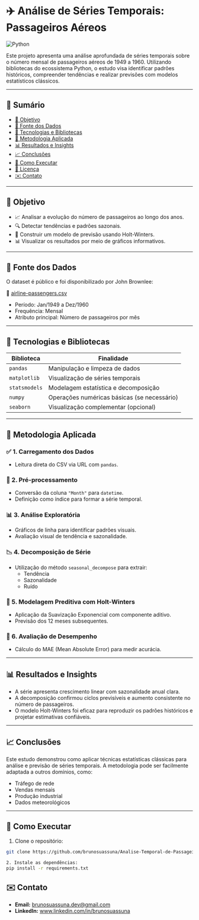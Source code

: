 # ✈️ Análise de Séries Temporais: Passageiros Aéreos

![Python](https://img.shields.io/badge/Python-3.x-blue?style=flat-square&logo=python)

Este projeto apresenta uma análise aprofundada de séries temporais sobre o número mensal de passageiros aéreos de 1949 a 1960. Utilizando bibliotecas do ecossistema Python, o estudo visa identificar padrões históricos, compreender tendências e realizar previsões com modelos estatísticos clássicos.

---

## 📌 Sumário

- [🎯 Objetivo](#-objetivo)
- [📁 Fonte dos Dados](#-fonte-dos-dados)
- [🧰 Tecnologias e Bibliotecas](#-tecnologias-e-bibliotecas)
- [🧠 Metodologia Aplicada](#-metodologia-aplicada)
- [📊 Resultados e Insights](#-resultados-e-insights)
- [📈 Conclusões](#-conclusões)
- [🚀 Como Executar](#-como-executar)
- [📜 Licença](#-licença)
- [✉️ Contato](#-contato)

---

## 🎯 Objetivo

- 📈 Analisar a evolução do número de passageiros ao longo dos anos.
- 🔍 Detectar tendências e padrões sazonais.
- 🤖 Construir um modelo de previsão usando Holt-Winters.
- 📊 Visualizar os resultados por meio de gráficos informativos.

---

## 📁 Fonte dos Dados

O dataset é público e foi disponibilizado por John Brownlee:

📄 [airline-passengers.csv](https://raw.githubusercontent.com/jbrownlee/Datasets/master/airline-passengers.csv)

- Período: Jan/1949 a Dez/1960  
- Frequência: Mensal  
- Atributo principal: Número de passageiros por mês

---

## 🧰 Tecnologias e Bibliotecas

| Biblioteca      | Finalidade                                |
|-----------------|--------------------------------------------|
| `pandas`        | Manipulação e limpeza de dados             |
| `matplotlib`    | Visualização de séries temporais           |
| `statsmodels`   | Modelagem estatística e decomposição       |
| `numpy`         | Operações numéricas básicas (se necessário) |
| `seaborn`       | Visualização complementar (opcional)       |

---

## 🧠 Metodologia Aplicada

### ✅ 1. Carregamento dos Dados
- Leitura direta do CSV via URL com `pandas`.

### 🔧 2. Pré-processamento
- Conversão da coluna `"Month"` para `datetime`.
- Definição como índice para formar a série temporal.

### 📊 3. Análise Exploratória
- Gráficos de linha para identificar padrões visuais.
- Avaliação visual de tendência e sazonalidade.

### 📉 4. Decomposição de Série
- Utilização do método `seasonal_decompose` para extrair:
  - Tendência
  - Sazonalidade
  - Ruído

### 🔮 5. Modelagem Preditiva com Holt-Winters
- Aplicação da Suavização Exponencial com componente aditivo.
- Previsão dos 12 meses subsequentes.

### 📏 6. Avaliação de Desempenho
- Cálculo do MAE (Mean Absolute Error) para medir acurácia.

---

## 📊 Resultados e Insights

- A série apresenta crescimento linear com sazonalidade anual clara.
- A decomposição confirmou ciclos previsíveis e aumento consistente no número de passageiros.
- O modelo Holt-Winters foi eficaz para reproduzir os padrões históricos e projetar estimativas confiáveis.

---

## 📈 Conclusões

Este estudo demonstrou como aplicar técnicas estatísticas clássicas para análise e previsão de séries temporais. A metodologia pode ser facilmente adaptada a outros domínios, como:

- Tráfego de rede
- Vendas mensais
- Produção industrial
- Dados meteorológicos

---

## 🚀 Como Executar

1. Clone o repositório:
```bash
git clone https://github.com/brunosuassuna/Analise-Temporal-de-Passageiros-Aereos

2. Instale as dependências:
pip install -r requirements.txt
```

## ✉️ Contato
- **Email:** brunosuassuna.dev@gmail.com
- **LinkedIn:** www.linkedin.com/in/brunosuassuna

